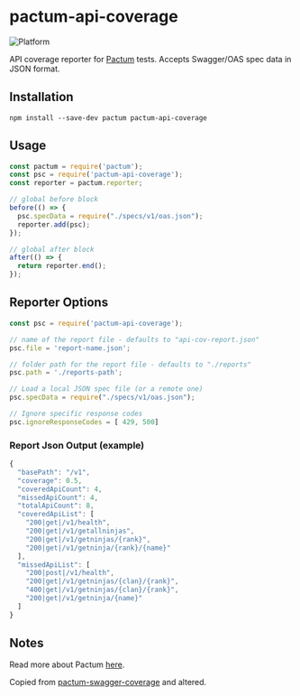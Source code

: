 # pactum-api-coverage

![Platform](https://img.shields.io/node/v/pactum)

API coverage reporter for [Pactum](https://www.npmjs.com/package/pactum) tests. Accepts Swagger/OAS spec data in JSON format.

## Installation

```shell
npm install --save-dev pactum pactum-api-coverage
```

## Usage

```javascript
const pactum = require('pactum');
const psc = require('pactum-api-coverage');
const reporter = pactum.reporter;

// global before block
before(() => {
  psc.specData = require("./specs/v1/oas.json");
  reporter.add(psc);
});

// global after block
after(() => {
  return reporter.end();
});
```

## Reporter Options

```javascript
const psc = require('pactum-api-coverage');

// name of the report file - defaults to "api-cov-report.json"
psc.file = 'report-name.json';

// folder path for the report file - defaults to "./reports"
psc.path = './reports-path';

// Load a local JSON spec file (or a remote one)
psc.specData = require("./specs/v1/oas.json");

// Ignore specific response codes
psc.ignoreResponseCodes = [ 429, 500]
```

### Report Json Output (example)
```javascript
{
  "basePath": "/v1",
  "coverage": 0.5,
  "coveredApiCount": 4,
  "missedApiCount": 4,
  "totalApiCount": 8,
  "coveredApiList": [
    "200|get|/v1/health",
    "200|get|/v1/getallninjas",
    "200|get|/v1/getninjas/{rank}",
    "200|get|/v1/getninja/{rank}/{name}"
  ],
  "missedApiList": [
    "200|post|/v1/health",
    "200|get|/v1/getninjas/{clan}/{rank}",
    "400|get|/v1/getninjas/{clan}/{rank}",
    "200|get|/v1/getninja/{name}"
  ]
}
```

## Notes

Read more about Pactum [here](https://www.npmjs.com/package/pactum).


Copied from [pactum-swagger-coverage](https://github.com/pactumjs/pactum-swagger-coverage) and altered.

